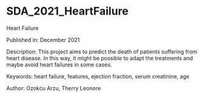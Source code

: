 # SDA_2021_HeartFailure
Heart Failure

Published in: December 2021

Description: This project aims to predict the death of patients suffering from heart disease. In this way, it might be possible to adapt the treatments and maybe avoid heart failures in some cases.

Keywords: heart failure, features, ejection fraction, serum creatinine, age

Author: Ozokcu Arzu, Therry Leonore
